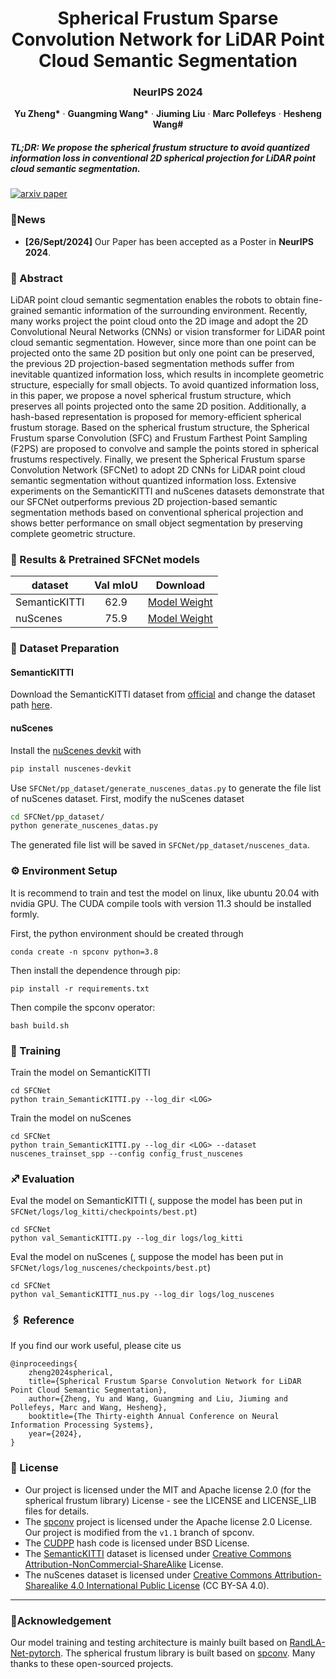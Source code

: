 <h1 align="center"> Spherical Frustum Sparse Convolution Network for LiDAR Point Cloud Semantic Segmentation </h1>   
  <h3 align="center">NeurIPS 2024</h3>

  <p align="center">
    <strong>Yu Zheng*</strong>
    ·
    <strong>Guangming Wang*</strong>
    ·
    <strong>Jiuming Liu</strong>
      ·
    <strong>Marc Pollefeys</strong>
      ·
    <strong>Hesheng Wang#</strong></p>
 <h5 align="left">TL;DR: We propose the spherical frustum structure to avoid quantized information loss in conventional 2D spherical projection for LiDAR point cloud semantic segmentation.</h5>

[![arxiv paper](https://img.shields.io/badge/arXiv-Paper-red)](https://arxiv.org/abs/2311.17491)

### :newspaper:News

- **[26/Sept/2024]** Our Paper has been accepted as a Poster in **NeurIPS 2024**.

<!-- <details open="open" style='padding: 10px; border-radius:5px 30px 30px 5px; border-style: solid; border-width: 1px;'>
  <summary>Table of Contents</summary>
  <ol>
    <li>
      <a>Abstract</a>
    </li>
          <li>
      <a>Reference</a>
    </li>
  </ol>
</details> -->

### :page_facing_up: Abstract

LiDAR point cloud semantic segmentation enables the robots to obtain fine-grained semantic information of the surrounding environment. Recently, many works project the point cloud onto the 2D image and adopt the 2D Convolutional Neural Networks (CNNs) or vision transformer for LiDAR point cloud semantic segmentation. However, since more than one point can be projected onto the same 2D position but only one point can be preserved, the previous 2D projection-based segmentation methods suffer from inevitable quantized information loss, which results in incomplete geometric structure, especially for small objects. To avoid quantized information loss, in this paper, we propose a novel spherical frustum structure, which preserves all points projected onto the same 2D position. Additionally, a hash-based representation is proposed for memory-efficient spherical frustum storage. Based on the spherical frustum structure, the Spherical Frustum sparse Convolution (SFC) and Frustum Farthest Point Sampling (F2PS) are proposed to convolve and sample the points stored in spherical frustums respectively. Finally, we present the Spherical Frustum sparse Convolution Network (SFCNet) to adopt 2D CNNs for LiDAR point cloud semantic segmentation without quantized information loss. Extensive experiments on the SemanticKITTI and nuScenes datasets demonstrate that our SFCNet outperforms previous 2D projection-based semantic segmentation methods based on conventional spherical projection and shows better performance on small object segmentation by preserving complete geometric structure. 

### :page_with_curl: Results & Pretrained SFCNet models

| dataset       | Val mIoU |                 Download                 |
| ------------- | :------: | :--------------------------------------: |
| SemanticKITTI |   62.9   |  [Model Weight](https://pan.sjtu.edu.cn/web/share/47c40a8d0d69270148011339a5e39fd6)   |
| nuScenes      |   75.9   | [Model Weight](https://pan.sjtu.edu.cn/web/share/07479bdff07258c01099daf8724942aa) |

### :car: Dataset Preparation

#### SemanticKITTI

Download the SemanticKITTI dataset from [official](https://semantic-kitti.org/) and change the dataset path [here](SFCNet\pp_dataset\semkitti_trainset_spp.py).

#### nuScenes

Install the [nuScenes devkit](https://github.com/nutonomy/nuscenes-devkit) with

```bash
pip install nuscenes-devkit
```

Use `SFCNet/pp_dataset/generate_nuscenes_datas.py` to generate the file list of nuScenes dataset. First, modify the nuScenes dataset 

```bash
cd SFCNet/pp_dataset/
python generate_nuscenes_datas.py
```

The generated file list will be saved in `SFCNet/pp_dataset/nuscenes_data`.

### :gear: Environment Setup

It is recommend to train and test the model on linux, like ubuntu 20.04 with nvidia GPU. The CUDA compile tools with version 11.3 should be installed formly.

First, the python environment should be created through
```shell
conda create -n spconv python=3.8
```
Then install the dependence through pip:
```shell
pip install -r requirements.txt
```
Then compile the spconv operator:
```shell
bash build.sh
```
### :muscle: Training

Train the model on SemanticKITTI
```shell
cd SFCNet
python train_SemanticKITTI.py --log_dir <LOG> 
```
Train the model on nuScenes
```shell
cd SFCNet
python train_SemanticKITTI.py --log_dir <LOG> --dataset nuscenes_trainset_spp --config config_frust_nuscenes
```

### :sagittarius: Evaluation
Eval the model on SemanticKITTI (, suppose the model has been put in `SFCNet/logs/log_kitti/checkpoints/best.pt`)
```shell
cd SFCNet
python val_SemanticKITTI.py --log_dir logs/log_kitti
```
Eval the model on nuScenes (, suppose the model has been put in `SFCNet/logs/log_nuscenes/checkpoints/best.pt`)
```shell
cd SFCNet
python val_SemanticKITTI_nus.py --log_dir logs/log_nuscenes
```



### :paperclips: Reference

If you find our work useful, please cite us
```
@inproceedings{
    zheng2024spherical,
    title={Spherical Frustum Sparse Convolution Network for LiDAR Point Cloud Semantic Segmentation},
    author={Zheng, Yu and Wang, Guangming and Liu, Jiuming and Pollefeys, Marc and Wang, Hesheng},
    booktitle={The Thirty-eighth Annual Conference on Neural Information Processing Systems},
    year={2024},
}
```

### :book: License

- Our project is licensed under the MIT and Apache license 2.0 (for the spherical frustum library) License - see the LICENSE and LICENSE_LIB files for details.
- The [spconv](https://github.com/traveller59/spconv/) project is licensed under the Apache license 2.0 License. Our project is modified from the `v1.1` branch of spconv.
- The [CUDPP](https://github.com/cudpp/cudpp) hash code is licensed under BSD License.
- The [SemanticKITTI](https://semantic-kitti.org/dataset.html#licence) dataset is licensed under [Creative Commons Attribution-NonCommercial-ShareAlike](https://creativecommons.org/licenses/by-nc-sa/4.0/) License.
- The nuScenes dataset is licensed under [Creative Commons Attribution-Sharealike 4.0 International Public License](https://creativecommons.org/licenses/by-nc-sa/4.0/legalcode) (CC BY-SA 4.0).

---

### :handshake:Acknowledgement

Our model training and testing architecture is mainly built based on [RandLA-Net-pytorch](https://github.com/tsunghan-wu/RandLA-Net-pytorch). The spherical frustum library is built based on [spconv](https://github.com/traveller59/spconv/). Many thanks to these open-sourced projects.

